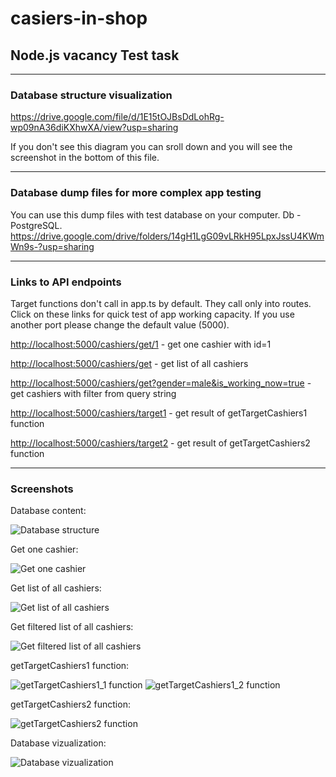 # casiers-in-shop

## Node.js vacancy Test task

<hr>

### Database structure visualization

<https://drive.google.com/file/d/1E15tOJBsDdLohRg-wp09nA36diKXhwXA/view?usp=sharing>

If you don't see this diagram you can sroll down and you will see the screenshot in the bottom of this file.

<hr>

### Database dump files for more complex app testing

You can use this dump files with test database on your computer. Db - PostgreSQL.
<https://drive.google.com/drive/folders/14gH1LgG09vLRkH95LpxJssU4KWmWn9s-?usp=sharing>

<hr>

### Links to API endpoints

Target functions don't call in app.ts by default. They call only into routes. Click on these links for quick test of app working capacity.
If you use another port please change the default value (5000).

<http://localhost:5000/cashiers/get/1> - get one cashier with id=1

<http://localhost:5000/cashiers/get> - get list of all cashiers

<http://localhost:5000/cashiers/get?gender=male&is_working_now=true> - get cashiers with filter from query string

<http://localhost:5000/cashiers/target1> - get result of getTargetCashiers1 function

<http://localhost:5000/cashiers/target2> - get result of getTargetCashiers2 function

<hr>

### Screenshots
Database content:

![Database structure](https://s1.hostingkartinok.com/uploads/images/2021/06/308a71201e36aecf5a8ed87c7304187d.png)


Get one cashier:

![Get one cashier](https://s1.hostingkartinok.com/uploads/images/2021/06/e0573165f2212ea25b92e47f9d582ba2.png)


Get list of all cashiers:

![Get list of all cashiers](https://s1.hostingkartinok.com/uploads/images/2021/06/8199243a15f1bbd6f27cf7e73ec142fd.png)


Get filtered list of all cashiers:

![Get filtered list of all cashiers](https://s1.hostingkartinok.com/uploads/images/2021/06/e1eb6df56ef0378510cb7df04fc28371.png)


getTargetCashiers1 function:

![getTargetCashiers1_1 function](https://s1.hostingkartinok.com/uploads/images/2021/06/9dcffd4bc5793086bf0fe18fcb5a8416.png)
![getTargetCashiers1_2 function](https://s1.hostingkartinok.com/uploads/images/2021/06/3a6fb32b7beeaf502c264689cfeebdc5.png)


getTargetCashiers2 function:

![getTargetCashiers2 function](https://s1.hostingkartinok.com/uploads/images/2021/06/6509fba72b8c8bd5b479c992f984426e.png)


Database vizualization:

![Database vizualization](https://s1.hostingkartinok.com/uploads/images/2021/06/2d5daaa0a577c06ab6e764327397d7dc.png)
